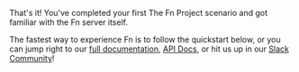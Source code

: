 That's it! You've completed your first The Fn Project scenario and got familiar with the Fn server itself.

The fastest way to experience Fn is to follow the quickstart below, or you can jump right to our [full documentation](https://github.com/fnproject/fn/blob/master/docs/README.md), 
[API Docs](http://petstore.swagger.io/?url=https://raw.githubusercontent.com/fnproject/fn/master/docs/swagger.yml), 
or hit us up in our [Slack Community](http://slack.fnproject.io/)!

